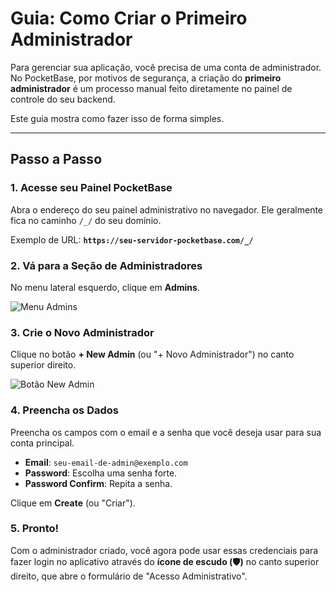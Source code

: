 # Guia: Como Criar o Primeiro Administrador

Para gerenciar sua aplicação, você precisa de uma conta de administrador. No PocketBase, por motivos de segurança, a criação do **primeiro administrador** é um processo manual feito diretamente no painel de controle do seu backend.

Este guia mostra como fazer isso de forma simples.

---

## Passo a Passo

### 1. Acesse seu Painel PocketBase

Abra o endereço do seu painel administrativo no navegador. Ele geralmente fica no caminho `/_/` do seu domínio.

Exemplo de URL:
**`https://seu-servidor-pocketbase.com/_/`**

### 2. Vá para a Seção de Administradores

No menu lateral esquerdo, clique em **Admins**.

![Menu Admins](https://placehold.co/300x200/E3F2FD/1E3A8A?text=Menu+Admins)

### 3. Crie o Novo Administrador

Clique no botão **+ New Admin** (ou "+ Novo Administrador") no canto superior direito.

![Botão New Admin](https://placehold.co/400x150/E3F2FD/1E3A8A?text=Botão+New+Admin)

### 4. Preencha os Dados

Preencha os campos com o email e a senha que você deseja usar para sua conta principal.

-   **Email**: `seu-email-de-admin@exemplo.com`
-   **Password**: Escolha uma senha forte.
-   **Password Confirm**: Repita a senha.

Clique em **Create** (ou "Criar").

### 5. Pronto!

Com o administrador criado, você agora pode usar essas credenciais para fazer login no aplicativo através do **ícone de escudo (🛡️)** no canto superior direito, que abre o formulário de "Acesso Administrativo".
